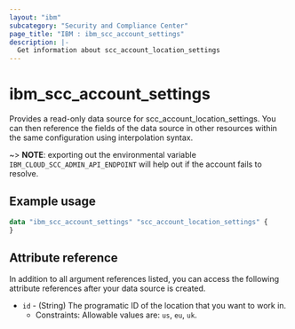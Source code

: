 ```yaml
---
layout: "ibm"
subcategory: "Security and Compliance Center"
page_title: "IBM : ibm_scc_account_settings"
description: |-
  Get information about scc_account_location_settings
---
```


# ibm_scc_account_settings

Provides a read-only data source for scc_account_location_settings. You can then reference the fields of the data source in other resources within the same configuration using interpolation syntax.

~> **NOTE**: exporting out the environmental variable `IBM_CLOUD_SCC_ADMIN_API_ENDPOINT` will help out if the account fails to resolve.
## Example usage

```terraform
data "ibm_scc_account_settings" "scc_account_location_settings" {
}
```


## Attribute reference

In addition to all argument references listed, you can access the following attribute references after your data source is created.

* `id` - (String) The programatic ID of the location that you want to work in.
  * Constraints: Allowable values are: `us`, `eu`, `uk`.
